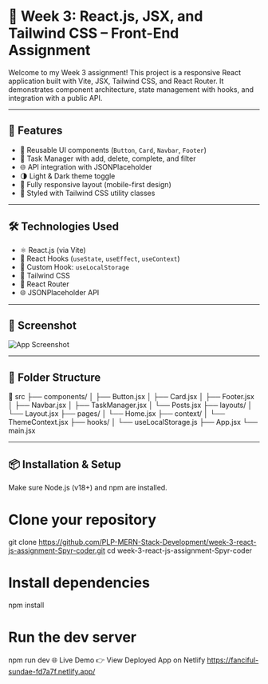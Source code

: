 # 🎨 Week 3: React.js, JSX, and Tailwind CSS – Front-End Assignment

Welcome to my Week 3 assignment! This project is a responsive React application built with Vite, JSX, Tailwind CSS, and React Router. It demonstrates component architecture, state management with hooks, and integration with a public API.

---

## 🚀 Features

- 🔹 Reusable UI components (`Button`, `Card`, `Navbar`, `Footer`)
- 🔄 Task Manager with add, delete, complete, and filter
- 🌐 API integration with JSONPlaceholder
- 🌗 Light & Dark theme toggle
- 📱 Fully responsive layout (mobile-first design)
- 💨 Styled with Tailwind CSS utility classes

---

## 🛠️ Technologies Used

- ⚛️ React.js (via Vite)
- 🧠 React Hooks (`useState`, `useEffect`, `useContext`)
- 🧩 Custom Hook: `useLocalStorage`
- 💅 Tailwind CSS
- 🔗 React Router
- 🌐 JSONPlaceholder API

---

## 📸 Screenshot

![App Screenshot](./public/screenshot.png)

---

## 📂 Folder Structure

📁 src
├── components/
│ ├── Button.jsx
│ ├── Card.jsx
│ ├── Footer.jsx
│ ├── Navbar.jsx
│ ├── TaskManager.jsx
│ └── Posts.jsx
├── layouts/
│ └── Layout.jsx
├── pages/
│ └── Home.jsx
├── context/
│ └── ThemeContext.jsx
├── hooks/
│ └── useLocalStorage.js
├── App.jsx
└── main.jsx

---

## 📦 Installation & Setup

Make sure Node.js (v18+) and npm are installed.


# Clone your repository
git clone https://github.com/PLP-MERN-Stack-Development/week-3-react-js-assignment-Spyr-coder.git
cd week-3-react-js-assignment-Spyr-coder

# Install dependencies
npm install

# Run the dev server
npm run dev
🌐 Live Demo
👉 View Deployed App on Netlify https://fanciful-sundae-fd7a7f.netlify.app/
